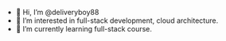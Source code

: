 - 👋 Hi, I’m @deliveryboy88
- 👀 I’m interested in full-stack development, cloud architecture.
- 🌱 I’m currently learning full-stack course.
